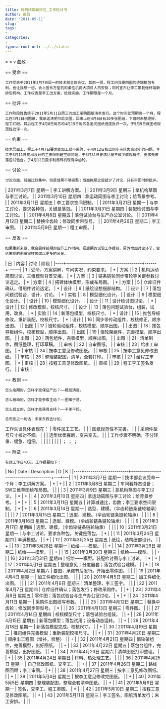 ```yaml
---
title: 砖机终端新排包_工作检讨书
author: 曲政
date: '2011-05-11'
slug: 
tags:
- 
categories:
- 
typora-root-url: ../../static
---
```


=  =
v 曲政

== 受命 ==

	工作受命于2011年3月7日周一的技术部全体会议。其前一周，程工问我要四国的终端排包专利，也让我想一想。会上宣布万型机和柔性机两大项目人员安排；同时宣布让李工带我做终端新排包机构。工作权责是李工出方案，给我实施。工作期限是一个月。

== 批评 ==

	工作阶段性告终于2011年5月11日周三的加工采购图纸清单发行。这个时间比预期晚一个月。程工在4月2日问图纸，我承诺清明节后交图，回来上班4月6日有30多张图纸，下班时未整理好，程工红眼。其后程工于4月8日周五和4月15日周五各追问图纸进度批评一次，于5月9日就图纸规范性批评一次。

== 约束 ==

	技术层面上，程工于4月7日要求能加工就不采购，于4月12日指出同步带轮齿高较小的问题。李工于3月11日提出设计的主要限制是空间问题，于3月31日要求尽量不改少改现有件，要求先做落包试验台，于4月12日要求利用砖机现有伞齿轮。

== 讨论 ==

	讨论方面，前面比较集中，但是成果不够完整；后面拖期之后就少了讨论，只有审图时的批评。

 | 2011年3月7日 星期一  | 李工讲解方案。                       |
 | 2011年3月9日 星期三  | 拿机构草图与李工讨论。               |
 | 2011年3月10日 星期四 | 拿运动简图与李工讨论；给背景参考。   |
 | 2011年3月11日 星期五 | 李工要求空间限制。                   |
 | 2011年3月21日 星期一 | 与李工讨论，要求各种包，关键是落包。 |
 | 2011年3月31日 星期四 | 装配检讨图与李工讨论。               |
 | 2011年4月8日 星期五  | 落包试验台与生产办公室讨论。         |
 | 2011年4月12日 星期二 | 替换伞齿轮；修改同步带型号。         |
 | 2011年4月26日 星期二 | 李工审图。                           |
 | 2011年5月9日 星期一  | 程工审图。                           |

== 反省 ==

	如果重新来做，我会删掉前期的细节工作时间，把后期的试验工作提前，另外增加讨论环节，留给末期的图纸审核修改以更多的余量。

 | 日 | 内容                                 | 讨论 | 阶段 |
 |----+--------------------------------------+------+------|
 | 1  | 受命，方案讲解，车间实况，约束要求。 | *    | 方案 |
 | 2  | 机构运动简图讨论，三维模型背景交接。 | *    | 方案 |
 | 3  | 链条链轮同步带轮等关键参数讨论选定。 | *    | 方案 |
 | 4  | 搭建体块模型，形成布局图。           | *    | 方案 |
 | 5  | 仓库旧件确认，借用件讨论选定。       | *    | 设计 |
 | 6  | 纸绘设想细部结构。                   |      | 设计 |
 | 7  | 落包问题试验台，设计，讨论。         | *    | 实验 |
 | 8  | 模型细化设计。                       |      | 设计 |
 | 9  | 模型细化设计。                       |      | 设计 |
 | 10 | 模型细化设计。                       |      | 设计 |
 | 11 | 设计检讨图讨论。                     | *    | 设计 |
 | 12 | 修改模型，校核尺寸。                 |      | 设计 |
 | 13 | 落包问题试验台，组装，试用，改良。   | *    | 实验 |
 | 14 | 新落包模型，校核尺寸。               | *    | 设计 |
 | 15 | 推包导板修改，重新装配，校核尺寸。   | *    | 设计 |
 | 16 | 同步带传动组件，校核修正，顺序出图。 |      | 出图 |
 | 17 | 链轮驱动组件，校核模型，顺序出图。   |      | 出图 |
 | 18 | 推包导板组件，校核模型，顺序出图。   |      | 出图 |
 | 19 | 惰轮架组件，完善模型，顺序出图。     |      | 出图 |
 | 20 | 落包组件，完善模型，顺序出图。       |      | 出图 |
 | 21 | 清单制作，图纸整理，打印草稿。       |      | 审核 |
 | 22 | 自审图纸。                           |      | 审核 |
 | 23 | 给李工审图。                         | *    | 审核 |
 | 24 | 按李工意见修改图纸。                 |      | 审核 |
 | 25 | 按李工意见修改图纸。                 |      | 审核 |
 | 26 | 整理装配图，清单，全套打印。         |      | 审核 |
 | 27 | 给程工审图。                         | *    | 审核 |
 | 28 | 按程工意见修改图纸。                 |      | 审核 |
 | 29 | 程工李工签名发行。                   |      | 审核 |

== 教训 ==

	怎么拖期的，怎样才能保证产出？——粗细演进。
	
	怎么被动的，怎样才能争取主动？——图难于易。 
	
	怎么孤立的，怎样才能获得支持？——干爹干妈。
	
	总而言之一句话：多拿东西去讨论。

工作失误具体表现在：
| 零件加工工艺。                         |   |
| 图纸规范性不完善。                     |   |
| 采购件型号尺寸核对不细。               |   |
| 选型优柔寡断，变来变去。               |   |
| 工作步骤不明确，不分轻重、缓急、粗细。 |   |
|                                        |   |
|                                        |   |
；
；
；


== 附录 ==

	有效工作日43天，工作提要如下：

 | No | Date                 | Description                          | D | K |
 |----+----------------------+--------------------------------------+---+---|
 | 1  | 2011年3月7日 星期一  | 技术部会议受命一个月；李工讲解方案。 | * | + |
 | 2  | 2011年3月8日 星期二  | 车间看静态设备；SW三维草图绘布局图。 |   |   |
 | 3  | 2011年3月9日 星期三  | 拿机构草图与李工讨论。               | * | + |
 | 4  | 2011年3月10日 星期四 | 拿运动简图与李工讨论；给背景参考。   | * | + |
 | 5  | 2011年3月11日 星期五 | 计算减速比，齿数；李工要求空间限制。 | * | + |
 | 6  | 2011年3月14日 星期一 | 选型、建模。（伞齿轮链条链轮轴承）   |   |   |
 | 7  | 2011年3月15日 星期二 | 选型、建模。（伞齿轮链条链轮轴承）   |   |   |
 | 8  | 2011年3月16日 星期三 | 选型、建模。（伞齿轮链条链轮轴承）   |   |   |
 | 9  | 2011年3月17日 星期四 | 选型、建模。（伞齿轮链条链轮轴承）   |   |   |
 | 10 | 2011年3月21日 星期一 | 与李工讨论，要求各种包，关键是落包。 | * |   |
 | 11 | 2011年3月24日 星期四 | 丰满模型。                           |   | + |
 | 12 | 2011年3月25日 星期五 | 纸绘，结构细部设计。                 |   | + |
 | 13 | 2011年3月28日 星期一 | 纸绘——模型。                       |   | + |
 | 14 | 2011年3月29日 星期二 | 纸绘——模型。                       |   | + |
 | 15 | 2011年3月30日 星期三 | 纸绘——模型。                       |   | + |
 | 16 | 2011年3月31日 星期四 | 纸绘——模型。装配检讨图与李工讨论。 | * | + |
 | 17 | 2011年4月1日 星期五  | 整理意见；分度器套；落包试验台建模。 |   | + |
 | 18 | 2011年4月2日 星期六  | 要图，承诺节后发行。开始出零件图。   |   |   |
 | 19 | 2011年4月4日 星期一  | 加工件细化出图。                     |   |   |
 | 20 | 2011年4月5日 星期二  | 加工件细化出图。                     |   |   |
 | 21 | 2011年4月6日 星期三  | 清单整理，李工签字。                 |   |   |
 | 22 | 2011年4月7日 星期四  | 仓库旧件确认；落包发行；修改采购件。 |   | + |
 | 23 | 2011年4月8日 星期五  | 零件图；落包试验台与生产办公室讨论。 | * | + |
 | 24 | 2011年4月11日 星期一 | 采购件出图纸写参数。                 |   |   |
 | 25 | 2011年4月12日 星期二 | 替换伞齿轮；修改同步带型号。         | * |   |
 | 26 | 2011年4月13日 星期三 | 零件图。                             |   |   |
 | 27 | 2011年4月14日 星期四 | 校核模型尺寸；落包试验台组装。       |   | + |
 | 28 | 2011年4月15日 星期五 | 新落包模型；落包试用；设备动态运转。 |   | + |
 | 29 | 2011年4月18日 星期一 | 新落包模型完成，校核尺寸。           |   | + |
 | 30 | 2011年4月19日 星期二 | 推包组件完善模型；重新装配校核尺寸。 |   | + |
 | 31 | 2011年4月20日 星期三 | 顺序出工程图（增补，修整）           |   | + |
 | 32 | 2011年4月21日 星期四 | 惰轮架组件，完善模型，出好图纸。     |   | + |
 | 33 | 2011年4月22日 星期五 | 落包台组件，完善模型，出好图纸。     |   | + |
 | 34 | 2011年4月23日 星期六 | 清单图纸打印整理。                   |   | + |
 | 35 | 2011年4月24日 星期日 | 材料、热处理工艺。                   |   |   |
 | 36 | 2011年4月25日 星期一 | 自己修改图纸。交李工。               |   | + |
 | 37 | 2011年4月26日 星期二 | 路线图回顾；李工审图。               | * |   |
 | 38 | 2011年4月27日 星期三 | 按李工意见修改图纸。                 |   | + |
 | 39 | 2011年5月4日 星期三  | 按李工意见修改完图纸。               |   | + |
 | 40 | 2011年5月5日 星期四  | 整理装配图，整理全套清单图纸。       |   | + |
 | 41 | 2011年5月9日 星期一  | 签名，交李工。程工审图。             | * |   |
 | 42 | 2011年5月10日 星期二 | 按程工意见修改图纸。                 |   | + |
 | 43 | 2011年5月11日 星期三 | 李工签名，图纸清单发行；朱工安排。   |   |   |
